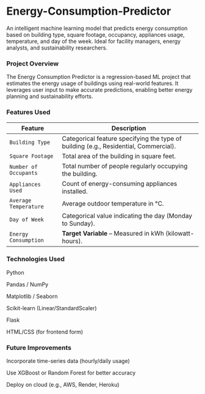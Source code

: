 # Energy-Consumption-Predictor

An intelligent machine learning model that predicts energy consumption based on building type, square footage, occupancy, appliances usage, temperature, and day of the week. Ideal for facility managers, energy analysts, and sustainability researchers.

### Project Overview

The Energy Consumption Predictor is a regression-based ML project that estimates the energy usage of buildings using real-world features. It leverages user input to make accurate predictions, enabling better energy planning and sustainability efforts.

### Features Used

| Feature               | Description                                                                          |
| --------------------- | ------------------------------------------------------------------------------------ |
| `Building Type`       | Categorical feature specifying the type of building (e.g., Residential, Commercial). |
| `Square Footage`      | Total area of the building in square feet.                                           |
| `Number of Occupants` | Total number of people regularly occupying the building.                             |
| `Appliances Used`     | Count of energy-consuming appliances installed.                                      |
| `Average Temperature` | Average outdoor temperature in °C.                                                   |
| `Day of Week`         | Categorical value indicating the day (Monday to Sunday).                             |
| `Energy Consumption`  | **Target Variable** – Measured in kWh (kilowatt-hours).                              |

### Technologies Used

Python 

Pandas / NumPy

Matplotlib / Seaborn

Scikit-learn (Linear/StandardScaler)

Flask

HTML/CSS (for frontend form)

### Future Improvements

Incorporate time-series data (hourly/daily usage)

Use XGBoost or Random Forest for better accuracy

Deploy on cloud (e.g., AWS, Render, Heroku)

